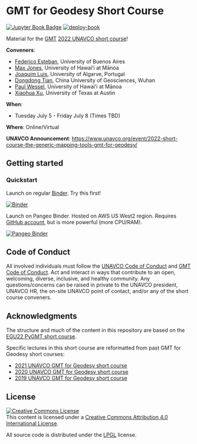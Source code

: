 # GMT for Geodesy Short Course

[![Jupyter Book Badge](https://jupyterbook.org/badge.svg)](https://www.generic-mapping-tools.org/gmt-for-geodesy)
[![deploy-book](https://github.com/GenericMappingTools/gmt-for-geodesy/actions/workflows/deploy-book.yml/badge.svg)](https://github.com/GenericMappingTools/gmt-for-geodesy/actions/workflows/deploy-book.yml)

Material for the [GMT](https://github.com/GenericMappingTools/gmt) [2022 UNAVCO short course](https://www.unavco.org/event/2022-short-course-the-generic-mapping-tools-gmt-for-geodesy/)!

**Conveners**:
- [Federico Esteban](https://github.com/Esteban82), University of Buenos Aires
- [Max Jones](https://github.com/meghanrjones), University of Hawaiʻi at Mānoa
- [Joaquim Luis](https://github.com/joa-quim), University of Algarve, Portugal
- [Dongdong Tian](https://github.com/seisman), China University of Geosciences, Wuhan
- [Paul Wessel](https://github.com/paulwessel), University of Hawaiʻi at Mānoa
- [Xiaohua Xu](https://github.com/Xiaohua-Eric-Xu), University of Texas at Austin

**When**:
- Tuesday July 5 - Friday July 8 (Times TBD)

**Where**: Online/Virtual

**UNAVCO Announcement**: https://www.unavco.org/event/2022-short-course-the-generic-mapping-tools-gmt-for-geodesy/

## Getting started

### Quickstart

Launch on regular [Binder](https://mybinder.readthedocs.io/en/latest/index.html).
Try this first!

[![Binder](https://mybinder.org/badge_logo.svg)](https://mybinder.org/v2/gh/GenericMappingTools/gmt-for-geodesy/main)

Launch on Pangeo Binder. Hosted on AWS US West2 region.
Requires [GitHub account](https://github.com/signup), but is more powerful (more CPU/RAM).

[![Pangeo Binder](https://aws-uswest2-binder.pangeo.io/badge_logo.svg)](https://aws-uswest2-binder.pangeo.io/v2/gh/GenericMappingTools/gmt-for-geodesy/main)

## Code of Conduct

All involved individuals must follow the
[UNAVCO Code of Conduct](https://www.unavco.org/events/code-of-conduct/)
and [GMT Code of Conduct](https://github.com/GenericMappingTools/gmt/blob/main/CODE_OF_CONDUCT.md).
Act and interact in ways that contribute to an open, welcoming, diverse,
inclusive, and healthy community. Any questions/concerns can be raised
in private to the UNAVCO president, UNAVCO HR, the on-site UNAVCO point of contact, and/or any of the short
course conveners.

## Acknowledgments

The structure and much of the content in this repository are based on the [EGU22 PyGMT short course](https://github.com/GenericMappingTools/egu22pygmt).

Specific lectures in this short course are reformatted from past GMT for Geodesy short courses:

- [2021 UNAVCO GMT for Geodesy short course](https://github.com/GenericMappingTools/2021-unavco-course)
- [2020 UNAVCO GMT for Geodesy short course](https://github.com/GenericMappingTools/2020-unavco-course)
- [2019 UNAVCO GMT for Geodesy short course](https://github.com/GenericMappingTools/2019-unavco-course)

## License

<a rel="license" href="http://creativecommons.org/licenses/by/4.0/"><img
alt="Creative Commons License" style="border-width:0"
src="https://i.creativecommons.org/l/by/4.0/88x31.png" /></a><br>
This content is licensed under a <a rel="license"
href="http://creativecommons.org/licenses/by/4.0/">Creative Commons Attribution
4.0 International License</a>.

All source code is distributed under the [LPGL](https://github.com/GenericMappingTools/gmt/blob/master/LICENSE.TXT) license.
